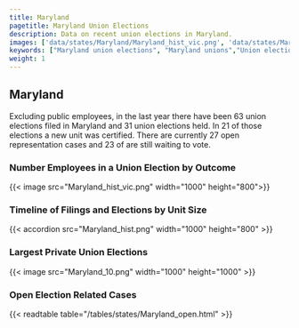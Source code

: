 ```yaml
---
title: Maryland
pagetitle: Maryland Union Elections
description: Data on recent union elections in Maryland.
images: ['data/states/Maryland/Maryland_hist_vic.png', 'data/states/Maryland/Maryland_hist_size.png', 'data/states/Maryland/Maryland_10.png']
keywords: ["Maryland union elections", "Maryland unions","Union elections"]
weight: 1
---
```

##  Maryland

Excluding public employees, in the last year there have been 63 union elections filed in Maryland and 31 union elections held. In 21 of those elections a new unit was certified. There are currently 27 open representation cases and 23 of are still waiting to vote.

### Number Employees in a Union Election by Outcome
{{< image src="Maryland_hist_vic.png" width="1000" height="800">}}

### Timeline of Filings and Elections by Unit Size
{{< accordion src="Maryland_hist.png" width="1000" height="800" >}}

### Largest Private Union Elections
{{< image src="Maryland_10.png" width="1000" height="1000"  >}}

### Open Election Related Cases
{{< readtable table="/tables/states/Maryland_open.html" >}}

